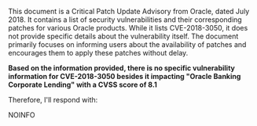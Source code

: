 This document is a Critical Patch Update Advisory from Oracle, dated July 2018. It contains a list of security vulnerabilities and their corresponding patches for various Oracle products. While it lists CVE-2018-3050, it does not provide specific details about the vulnerability itself. The document primarily focuses on informing users about the availability of patches and encourages them to apply these patches without delay.

**Based on the information provided, there is no specific vulnerability information for CVE-2018-3050 besides it impacting "Oracle Banking Corporate Lending" with a CVSS score of 8.1**

Therefore, I'll respond with:

NOINFO